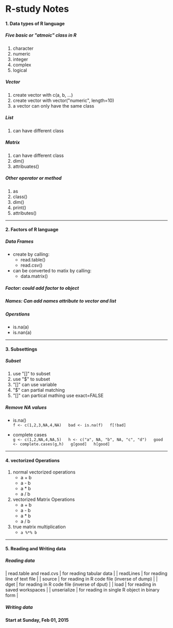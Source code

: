 # R-study Notes

#### 1. Data types of R language

##### Five basic or "atmoic" class in R
 1. character
 2. numeric
 3. integer
 4. complex
 4. logical 

##### Vector
 1. create vector with c(a, b, ...)
 2. create vector with vector("numeric", length=10)
 3. a vector can only have the same class 

##### List
 1. can have different class

##### Matrix
 1. can have different class
 2. dim()
 3. attribuates()

##### Other operator or method
 1. as
 2. class()
 3. dim()
 4. print()
 5. attributes()

---
 
#### 2. Factors of R language

##### Data Frames
- create by calling:
    + read.table()
    + read.csv()
- can be converted to matix by calling:
    + data.matrix()

##### Factor: could add factor to object

##### Names: Can add names attribute to vector and list

##### Operstions 
- is.na(a)
- is.nan(a) 

---

#### 3. Subsettings

##### Subset
1. use "[]" to subset
2. use "$" to subset
3. "[]" can use variable
4. "$" can partial matching
5. "[]" can partical mathing use exact=FALSE

##### Remove NA values
- is.na()  
   `f <- c(1,2,3,NA,4,NA)  
    bad <- is.na(f)  
    f[!bad]` 

- complete cases  
    `g <- c(1,2,NA,4,NA,5)  
    h <- c("a", NA, "b", NA, "c", "d")  
    good <- complete.cases(g,h)  
    g[good]  
    h[good]` 

---

#### 4. vectorized Operations
1. normal vectorized operations
    - a + b
    - a - b
    - a * b
    - a / b
2. vectorized Matrix Operations
    - a + b
    - a - b
    - a * b
    - a / b
3. true matrix multiplication
    - `a %*% b`

---

#### 5. Reading and Writing data

##### Reading data
| read.table and read.cvs  | for reading tabular data |
| readLines                | for reading line of text file |
| source                   | for reading in R code file (inverse of dump) |
| dget                     | for reading in R code file (inverse of dput) |
| load                     | for reading in saved workspaces |
| unserialize              | for reading in single R object in binary form |

##### Writing data

#### Start at Sunday, Feb 01, 2015
